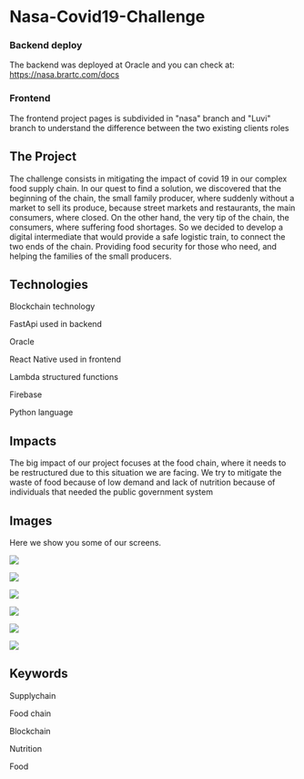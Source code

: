 # Nasa-Covid19-Challenge

### Backend deploy
The backend was deployed at Oracle and you can check at:
https://nasa.brartc.com/docs

### Frontend
The frontend project pages is subdivided in "nasa" branch and "Luvi" branch to understand the difference between the two existing clients roles

## The Project
The challenge consists in mitigating the impact of covid 19 in our complex food supply chain. In our quest to find a solution, we discovered that the beginning of the chain, the small family producer, where suddenly without a market to sell its produce, because street markets and restaurants, the main consumers, where closed. On the other hand, the very tip of the chain, the consumers, where suffering food shortages. So we decided to develop a digital intermediate that would provide a safe logistic train, to connect the two ends of the chain. Providing food security for those who need, and helping the families of the small producers.

## Technologies
Blockchain technology

FastApi used in backend

Oracle

React Native used in frontend

Lambda structured functions

Firebase 

Python language

## Impacts
The big impact of our project focuses at the food chain, where it needs to be restructured due to this situation we are facing. We try to mitigate the waste of food because of low demand and lack of nutrition because of individuals that needed the public government system

## Images
Here we show you some of our screens.

![](Areas.png)

![](details.png)

![](sell.png)

![](consulting.png)

![](store.png)

![](product.png)


## Keywords
Supplychain

Food chain

Blockchain

Nutrition

Food

